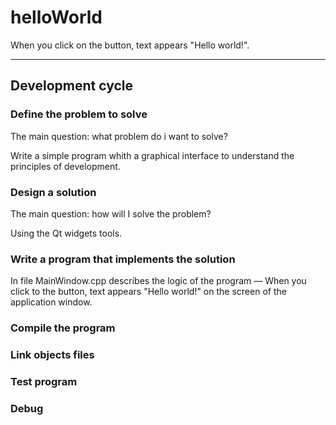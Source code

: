 # helloWorld
When you click on the button, 
text appears "Hello world!".

---

## Development cycle
### Define the problem to solve
The main question: what problem do i want to solve?

Write a simple program whith a graphical interface
to understand the principles of development. 

### Design a solution
The main question: how will I solve the problem?

Using the Qt widgets tools.

### Write a program that implements the solution
In file MainWindow.cpp describes the logic of the program —
When you click to the button, text appears "Hello world!" 
on the screen of the application window.

<picture>
  <source srcset="https://user-images.githubusercontent.com/25423296/163456779-a8556205-d0a5-45e2-ac17-42d089e3c3f8.png">
</picture>

### Compile the program


### Link objects files


### Test program 


### Debug


